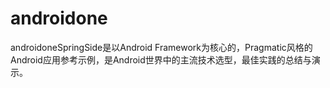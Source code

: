 androidone
==========

androidoneSpringSide是以Android Framework为核心的，Pragmatic风格的Android应用参考示例，是Android世界中的主流技术选型，最佳实践的总结与演示。
